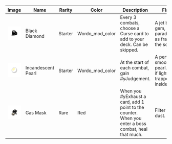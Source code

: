 | Image | Name | Rarity | Color | Description | Flavor |
| ----- | ---- | ------ | ----- | ----------- | ------ |
| ![](relics/Obsidian.png) | Black Diamond | Starter | Wordo_mod_color | Every 3 combats, choose a Curse card to add to your deck. Can be skipped. | A jet black gem, paradoxically as fragile as the soul. |
| ![](relics/Effigy.png) | Incandescent Pearl | Starter | Wordo_mod_color | At the start of each combat, gain #yJudgement. | A perfectly smooth pearl. It's as if light stays trapped inside of it. |
| ![](relics/GasMask.png) | Gas Mask | Rare | Red | When you #yExhaust a card, add 1 point to the counter. When you enter a boss combat, heal that much. | Filter out the dust. |
